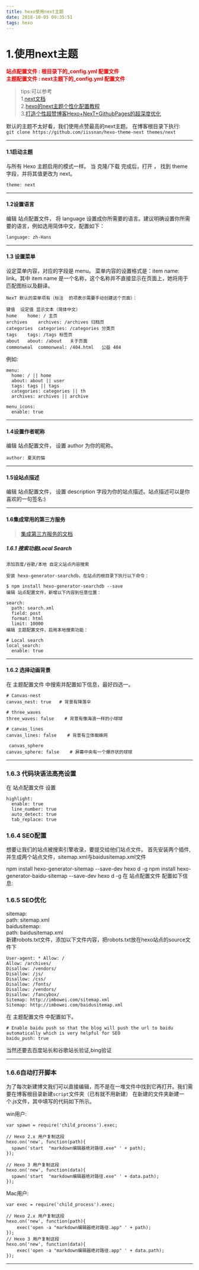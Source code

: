 ```yaml
---
title: hexo使用next主题
date: 2018-10-05 09:35:51
tags: hexo
---
```



# 1.使用next主题  
<font color="red">**站点配置文件 :  根目录下的_config.yml 配置文件**</font>  
<font color="red">**主题配置文件 :  next主题下的_config.yml 配置文件**</font>

>tips:可以参考  
>1.[next文档](http://theme-next.iissnan.com/getting-started.html#clone)   
>2.[hexo的next主题个性化配置教程](http://shenzekun.cn/hexo%E7%9A%84next%E4%B8%BB%E9%A2%98%E4%B8%AA%E6%80%A7%E5%8C%96%E9%85%8D%E7%BD%AE%E6%95%99%E7%A8%8B.html)  
>3.[打造个性超赞博客Hexo+NexT+GithubPages的超深度优化](https://reuixiy.github.io/technology/computer/computer-aided-art/2017/06/09/hexo-next-optimization.html)

默认的主题不太好看，我们使用点赞最高的next主题。 
在博客根目录下执行:  
`git clone https://github.com/iissnan/hexo-theme-next themes/next`

---

<!--more-->

#### 1.1启动主题

与所有 Hexo 主题启用的模式一样。 当 克隆/下载 完成后，打开 ， 找到 theme 字段，并将其值更改为 next。

`theme: next`

---

#### 1.2设置语言

编辑 站点配置文件， 将 language 设置成你所需要的语言。建议明确设置你所需要的语言，例如选用简体中文，配置如下：

`language: zh-Hans`

---

#### 1.3 设置菜单

设定菜单内容，对应的字段是 menu。 菜单内容的设置格式是：item name: link。其中 item name 是一个名称，这个名称并不直接显示在页面上，她将用于匹配图标以及翻译。

```
NexT 默认的菜单项有（标注  的项表示需要手动创建这个页面）：

键值	设定值	显示文本（简体中文）
home	home: /	主页
archives	archives: /archives	归档页
categories	categories: /categories	分类页 
tags	tags: /tags	标签页 
about	about: /about	关于页面 
commonweal	commonweal: /404.html	公益 404 
```

例如:

```
menu:
  home: / || home
  about: about || user
  tags: tags || tags
  categories: categories || th
  archives: archives || archive

menu_icons:
  enable: true
```

---

#### 1.4设置作者昵称
编辑 站点配置文件， 设置 author 为你的昵称。

`author: 夏天的猫`

---

#### 1.5设站点描述
编辑 站点配置文件， 设置 description 字段为你的站点描述。站点描述可以是你喜欢的一句签名:)

---

#### 1.6集成常用的第三方服务

>[集成第三方服务的文档](http://theme-next.iissnan.com/third-party-services.html#wei-sousuo)

##### 1.6.1 搜索功能Local Search

```
添加百度/谷歌/本地 自定义站点内容搜索

安装 hexo-generator-searchdb，在站点的根目录下执行以下命令：

$ npm install hexo-generator-searchdb --save
编辑 站点配置文件，新增以下内容到任意位置：

search:
  path: search.xml
  field: post
  format: html
  limit: 10000
编辑 主题配置文件，启用本地搜索功能：

# Local search
local_search:
  enable: true
```
---

#### 1.6.2 选择动画背景

在 主题配置文件 中搜索并配置如下信息，最好四选一。

```
# Canvas-nest
canvas_nest: true   # 背景有降落伞

# three_waves
three_waves: false    # 背景有像海浪一样的小球球

# canvas_lines
canvas_lines: false    # 背景有立体蜘蛛网

 canvas_sphere
canvas_sphere: false    # 屏幕中央有一个爆炸状的球球
```
---

### 1.6.3 代码块语法高亮设置
在 站点配置文件 设置

```
highlight:
  enable: true
  line_number: true
  auto_detect: true
  tab_replace: true
```

### 1.6.4 SEO配置
想要让我们的站点被搜索引擎收录，要提交给他们站点文件。
首先安装两个插件,并生成两个站点文件，sitemap.xml与baidusitemap.xml文件

npm install hexo-generator-sitemap --save-dev
hexo d -g
npm install hexo-generator-baidu-sitemap --save-dev
hexo d -g
在 站点配置文件 配置如下信息:

### 1.6.5 SEO优化

sitemap:  
  path: sitemap.xml  
baidusitemap:  
  path: baidusitemap.xml  
新建robots.txt文件，添加以下文件内容，把robots.txt放在hexo站点的source文件下  

```
User-agent: * Allow: /
Allow: /archives/
Disallow: /vendors/
Disallow: /js/
Disallow: /css/
Disallow: /fonts/
Disallow: /vendors/
Disallow: /fancybox/
Sitemap: http://imbowei.com/sitemap.xml
Sitemap: http://imbowei.com/baidusitemap.xml
```
在 主题配置文件 中配置如下。

```
# Enable baidu push so that the blog will push the url to baidu automatically which is very helpful for SEO
baidu_push: true
```

当然还要去百度站长和谷歌站长验证,bing验证

---

### 1.6.6自动打开脚本

为了每次新建博文我们可以直接编辑，而不是在一堆文件中找到它再打开。我们需要在博客根目录新建`script`文件夹（已有就不用新建）
在新建的文件夹新建一个.js文件，其中填写的代码如下所示。  

win用户:

```
var spawn = require('child_process').exec;

// Hexo 2.x 用户复制这段
hexo.on('new', function(path){
  spawn('start  "markdown编辑器绝对路径.exe" ' + path);
});

// Hexo 3 用户复制这段
hexo.on('new', function(data){
  spawn('start  "markdown编辑器绝对路径.exe" ' + data.path);
});
```

Mac用户:

```
var exec = require('child_process').exec;

// Hexo 2.x 用户复制这段
hexo.on('new', function(path){
    exec('open -a "markdown编辑器绝对路径.app" ' + path);
});
// Hexo 3 用户复制这段
hexo.on('new', function(data){
    exec('open -a "markdown编辑器绝对路径.app" ' + data.path);
});
```

---

#